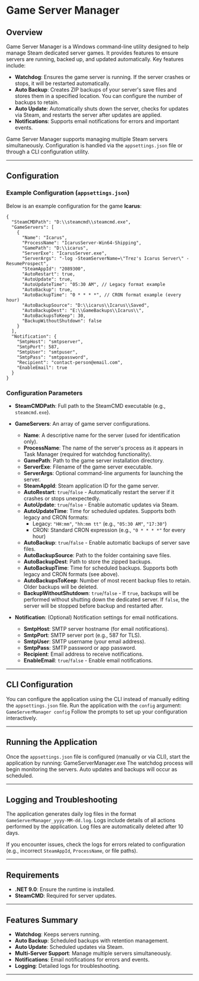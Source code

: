 # Game Server Manager

## Overview
Game Server Manager is a Windows command-line utility designed to help manage Steam dedicated server games. It provides features to ensure servers are running, backed up, and updated automatically. Key features include:

- **Watchdog**: Ensures the game server is running. If the server crashes or stops, it will be restarted automatically.
- **Auto Backup**: Creates ZIP backups of your server's save files and stores them in a specified location. You can configure the number of backups to retain.
- **Auto Update**: Automatically shuts down the server, checks for updates via Steam, and restarts the server after updates are applied.
- **Notifications**: Supports email notifications for errors and important events.

Game Server Manager supports managing multiple Steam servers simultaneously. Configuration is handled via the `appsettings.json` file or through a CLI configuration utility.

---

## Configuration

### Example Configuration (`appsettings.json`)
Below is an example configuration for the game **Icarus**:
```
{
  "SteamCMDPath": "D:\\steamcmd\\steamcmd.exe",
  "GameServers": [
    {
      "Name": "Icarus",
      "ProcessName": "IcarusServer-Win64-Shipping",
      "GamePath": "D:\\icarus",
      "ServerExe": "IcarusServer.exe",
      "ServerArgs": "-log -SteamServerName=\"Trez's Icarus Server\" -ResumeProspect",
      "SteamAppId": "2089300",
      "AutoRestart": true,
      "AutoUpdate": true,
      "AutoUpdateTime": "05:30 AM", // Legacy format example
      "AutoBackup": true,
      "AutoBackupTime": "0 * * * *", // CRON format example (every hour)
      "AutoBackupSource": "D:\\icarus\\Icarus\\Saved",
      "AutoBackupDest": "E:\\GameBackups\\Icarus\\",
      "AutoBackupsToKeep": 30,
      "BackupWithoutShutdown": false
    }
  ],
  "Notification": {
    "SmtpHost": "smtpserver",
    "SmtpPort": 587,
    "SmtpUser": "smtpuser",
    "SmtpPass": "smtppassword",
    "Recipient": "contact-person@email.com",
    "EnableEmail": true
  }
}
```

### Configuration Parameters
- **SteamCMDPath**: Full path to the SteamCMD executable (e.g., `steamcmd.exe`).
- **GameServers**: An array of game server configurations.
  - **Name**: A descriptive name for the server (used for identification only).
  - **ProcessName**: The name of the server's process as it appears in Task Manager (required for watchdog functionality).
  - **GamePath**: Path to the game server installation directory.
  - **ServerExe**: Filename of the game server executable.
  - **ServerArgs**: Optional command-line arguments for launching the server.
  - **SteamAppId**: Steam application ID for the game server.
  - **AutoRestart**: `true`/`false` - Automatically restart the server if it crashes or stops unexpectedly.
  - **AutoUpdate**: `true`/`false` - Enable automatic updates via Steam.
  - **AutoUpdateTime**: Time for scheduled updates. Supports both legacy and CRON formats:
    - Legacy: `"HH:mm"`, `"hh:mm tt"` (e.g., `"05:30 AM"`, `"17:30"`)
    - CRON: Standard CRON expression (e.g., `"0 * * * *"` for every hour)
  - **AutoBackup**: `true`/`false` - Enable automatic backups of server save files.
  - **AutoBackupSource**: Path to the folder containing save files.
  - **AutoBackupDest**: Path to store the zipped backups.
  - **AutoBackupTime**: Time for scheduled backups. Supports both legacy and CRON formats (see above).
  - **AutoBackupsToKeep**: Number of most recent backup files to retain. Older backups will be deleted.
  - **BackupWithoutShutdown**: `true`/`false` - If `true`, backups will be performed without shutting down the dedicated server. If `false`, the server will be stopped before backup and restarted after.

- **Notification**: (Optional) Notification settings for email notifications.
  - **SmtpHost**: SMTP server hostname (for email notifications).
  - **SmtpPort**: SMTP server port (e.g., 587 for TLS).
  - **SmtpUser**: SMTP username (your email address).
  - **SmtpPass**: SMTP password or app password.
  - **Recipient**: Email address to receive notifications.
  - **EnableEmail**: `true`/`false` - Enable email notifications.

---

## CLI Configuration
You can configure the application using the CLI instead of manually editing the `appsettings.json` file. Run the application with the `config` argument:
`GameServerManager config`
Follow the prompts to set up your configuration interactively.

---

## Running the Application
Once the `appsettings.json` file is configured (manually or via CLI), start the application by running:
GameServerManager.exe
The watchdog process will begin monitoring the servers. Auto updates and backups will occur as scheduled.

---

## Logging and Troubleshooting
The application generates daily log files in the format `GameServerManager_yyyy-MM-dd.log`. Logs include details of all actions performed by the application. Log files are automatically deleted after 10 days.

If you encounter issues, check the logs for errors related to configuration (e.g., incorrect `SteamAppId`, `ProcessName`, or file paths).

---

## Requirements
- **.NET 9.0**: Ensure the runtime is installed.
- **SteamCMD**: Required for server updates.

---

## Features Summary
- **Watchdog**: Keeps servers running.
- **Auto Backup**: Scheduled backups with retention management.
- **Auto Update**: Scheduled updates via Steam.
- **Multi-Server Support**: Manage multiple servers simultaneously.
- **Notifications**: Email notifications for errors and events.
- **Logging**: Detailed logs for troubleshooting.

---






